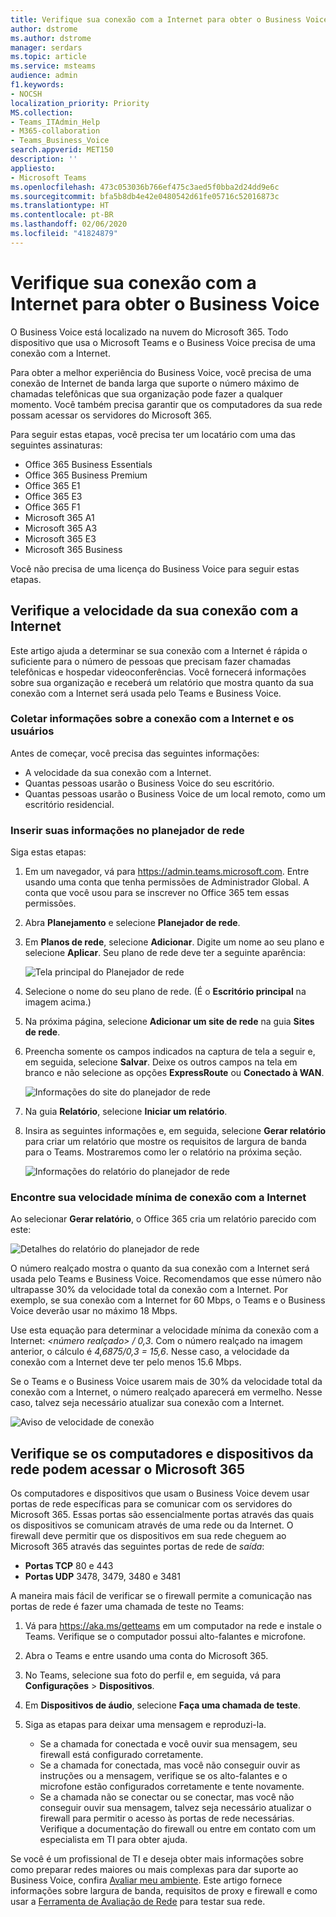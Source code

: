 ```yaml
---
title: Verifique sua conexão com a Internet para obter o Business Voice
author: dstrome
ms.author: dstrome
manager: serdars
ms.topic: article
ms.service: msteams
audience: admin
f1.keywords:
- NOCSH
localization_priority: Priority
MS.collection:
- Teams_ITAdmin_Help
- M365-collaboration
- Teams_Business_Voice
search.appverid: MET150
description: ''
appliesto:
- Microsoft Teams
ms.openlocfilehash: 473c053036b766ef475c3aed5f0bba2d24dd9e6c
ms.sourcegitcommit: bfa5b8db4e42e0480542d61fe05716c52016873c
ms.translationtype: HT
ms.contentlocale: pt-BR
ms.lasthandoff: 02/06/2020
ms.locfileid: "41824879"
---
```

# <a name="check-your-internet-connection-for-business-voice"></a>Verifique sua conexão com a Internet para obter o Business Voice

O Business Voice está localizado na nuvem do Microsoft 365. Todo dispositivo que usa o Microsoft Teams e o Business Voice precisa de uma conexão com a Internet.

Para obter a melhor experiência do Business Voice, você precisa de uma conexão de Internet de banda larga que suporte o número máximo de chamadas telefônicas que sua organização pode fazer a qualquer momento. Você também precisa garantir que os computadores da sua rede possam acessar os servidores do Microsoft 365.

Para seguir estas etapas, você precisa ter um locatário com uma das seguintes assinaturas:

* Office 365 Business Essentials
* Office 365 Business Premium
* Office 365 E1
* Office 365 E3
* Office 365 F1
* Microsoft 365 A1
* Microsoft 365 A3
* Microsoft 365 E3
* Microsoft 365 Business

Você não precisa de uma licença do Business Voice para seguir estas etapas.

## <a name="check-your-internet-connection-speed"></a>Verifique a velocidade da sua conexão com a Internet

Este artigo ajuda a determinar se sua conexão com a Internet é rápida o suficiente para o número de pessoas que precisam fazer chamadas telefônicas e hospedar videoconferências. Você fornecerá informações sobre sua organização e receberá um relatório que mostra quanto da sua conexão com a Internet será usada pelo Teams e Business Voice.

### <a name="gather-information-about-your-internet-connection-and-users"></a>Coletar informações sobre a conexão com a Internet e os usuários

Antes de começar, você precisa das seguintes informações:

* A velocidade da sua conexão com a Internet.
* Quantas pessoas usarão o Business Voice do seu escritório.
* Quantas pessoas usarão o Business Voice de um local remoto, como um escritório residencial.

### <a name="enter-your-information-into-the-network-planner"></a>Inserir suas informações no planejador de rede

Siga estas etapas:

1. Em um navegador, vá para https://admin.teams.microsoft.com. Entre usando uma conta que tenha permissões de Administrador Global. A conta que você usou para se inscrever no Office 365 tem essas permissões.
2. Abra **Planejamento** e selecione **Planejador de rede**.
3. Em **Planos de rede**, selecione **Adicionar**. Digite um nome ao seu plano e selecione **Aplicar**. Seu plano de rede deve ter a seguinte aparência:

    ![Tela principal do Planejador de rede](../media/network-planner-main.png)
1. Selecione o nome do seu plano de rede. (É o **Escritório principal** na imagem acima.)
2. Na próxima página, selecione **Adicionar um site de rede** na guia **Sites de rede**.
3. Preencha somente os campos indicados na captura de tela a seguir e, em seguida, selecione **Salvar**. Deixe os outros campos na tela em branco e não selecione as opções **ExpressRoute** ou **Conectado à WAN**.

    ![Informações do site do planejador de rede](../media/network-planner-site-info.png)
1. Na guia **Relatório**, selecione **Iniciar um relatório**.
1. Insira as seguintes informações e, em seguida, selecione **Gerar relatório** para criar um relatório que mostre os requisitos de largura de banda para o Teams. Mostraremos como ler o relatório na próxima seção.

    ![Informações do relatório do planejador de rede](../media/network-planner-report-info.png)

### <a name="find-your-minimum-internet-connection-speed"></a>Encontre sua velocidade mínima de conexão com a Internet

Ao selecionar **Gerar relatório**, o Office 365 cria um relatório parecido com este:

![Detalhes do relatório do planejador de rede](../media/network-planner-report.png)

O número realçado mostra o quanto da sua conexão com a Internet será usada pelo Teams e Business Voice. Recomendamos que esse número não ultrapasse 30% da velocidade total da conexão com a Internet. Por exemplo, se sua conexão com a Internet for 60 Mbps, o Teams e o Business Voice deverão usar no máximo 18 Mbps.

Use esta equação para determinar a velocidade mínima da conexão com a Internet: *\<número realçado> / 0,3*. Com o número realçado na imagem anterior, o cálculo é *4,6875/0,3 = 15,6*. Nesse caso, a velocidade da conexão com a Internet deve ter pelo menos 15.6 Mbps.

Se o Teams e o Business Voice usarem mais de 30% da velocidade total da conexão com a Internet, o número realçado aparecerá em vermelho. Nesse caso, talvez seja necessário atualizar sua conexão com a Internet.

![Aviso de velocidade de conexão](../media/network-planner-report-speed-warning.png)

## <a name="make-sure-the-computers-and-devices-on-your-network-can-reach-microsoft-365"></a>Verifique se os computadores e dispositivos da rede podem acessar o Microsoft 365

Os computadores e dispositivos que usam o Business Voice devem usar portas de rede específicas para se comunicar com os servidores do Microsoft 365. Essas portas são essencialmente portas através das quais os dispositivos se comunicam através de uma rede ou da Internet. O firewall deve permitir que os dispositivos em sua rede cheguem ao Microsoft 365 através das seguintes portas de rede de *saída*:

* **Portas TCP** 80 e 443
* **Portas UDP** 3478, 3479, 3480 e 3481

A maneira mais fácil de verificar se o firewall permite a comunicação nas portas de rede é fazer uma chamada de teste no Teams:

1. Vá para https://aka.ms/getteams em um computador na rede e instale o Teams. Verifique se o computador possui alto-falantes e microfone.
2. Abra o Teams e entre usando uma conta do Microsoft 365.
3. No Teams, selecione sua foto do perfil e, em seguida, vá para **Configurações** > **Dispositivos**.
4. Em **Dispositivos de áudio**, selecione **Faça uma chamada de teste**.
5. Siga as etapas para deixar uma mensagem e reproduzi-la.

   * Se a chamada for conectada e você ouvir sua mensagem, seu firewall está configurado corretamente.
   * Se a chamada for conectada, mas você não conseguir ouvir as instruções ou a mensagem, verifique se os alto-falantes e o microfone estão configurados corretamente e tente novamente.
   * Se a chamada não se conectar ou se conectar, mas você não conseguir ouvir sua mensagem, talvez seja necessário atualizar o firewall para permitir o acesso às portas de rede necessárias. Verifique a documentação do firewall ou entre em contato com um especialista em TI para obter ajuda.

 Se você é um profissional de TI e deseja obter mais informações sobre como preparar redes maiores ou mais complexas para dar suporte ao Business Voice, confira [Avaliar meu ambiente](../3-envision-evaluate-my-environment.md). Este artigo fornece informações sobre largura de banda, requisitos de proxy e firewall e como usar a [Ferramenta de Avaliação de Rede](../3-envision-evaluate-my-environment.md#test-the-network) para testar sua rede.

